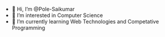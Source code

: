 - 👋 Hi, I’m @Pole-Saikumar
- 👀 I’m interested in Computer Science
- 🌱 I’m currently learning Web Technologies and Competative Programming

<!---
Pole-Saikumar/Pole-Saikumar is a ✨ special ✨ repository because its `README.md` (this file) appears on your GitHub profile.
You can click the Preview link to take a look at your changes.
--->
